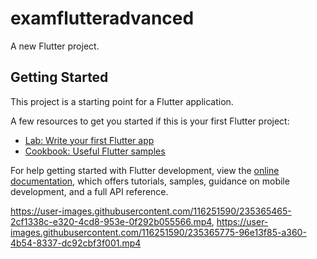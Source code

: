 # examflutteradvanced

A new Flutter project.

## Getting Started

This project is a starting point for a Flutter application.

A few resources to get you started if this is your first Flutter project:

- [Lab: Write your first Flutter app](https://docs.flutter.dev/get-started/codelab)
- [Cookbook: Useful Flutter samples](https://docs.flutter.dev/cookbook)

For help getting started with Flutter development, view the
[online documentation](https://docs.flutter.dev/), which offers tutorials,
samples, guidance on mobile development, and a full API reference.



https://user-images.githubusercontent.com/116251590/235365465-2cf1338c-e320-4cd8-953e-0f292b055566.mp4, https://user-images.githubusercontent.com/116251590/235365775-96e13f85-a360-4b54-8337-dc92cbf3f001.mp4

